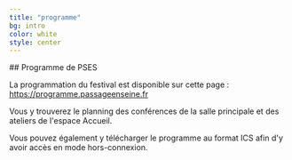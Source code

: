 ```yaml
---
title: "programme"
bg: intro
color: white
style: center
---
```


## Programme de PSES

La programmation du festival est disponible sur cette page : <a href="https://programme.passageenseine.fr">https://programme.passageenseine.fr</a>

Vous y trouverez le planning des conférences de la salle principale et des ateliers de l'espace Accueil.

Vous pouvez également y télécharger le programme au format ICS afin d'y avoir accès en mode hors-connexion.
